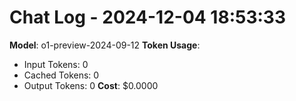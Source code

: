 # Chat Log - 2024-12-04 18:53:33
**Model**: o1-preview-2024-09-12
**Token Usage**:

- Input Tokens: 0
- Cached Tokens: 0
- Output Tokens: 0
**Cost**: $0.0000
